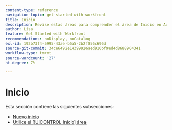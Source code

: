 ```yaml
---
content-type: reference
navigation-topic: get-started-with-workfront
title: Inicio
description: Revise estas áreas para comprender el área de Inicio en Adobe Workfront.
author: Lisa
feature: Get Started with Workfront
recommendations: noDisplay, noCatalog
exl-id: 192b73f4-5995-43ae-b5a5-2b2f856c696d
source-git-commit: 34ce6492e14399926aed910bf9ed4d8688904341
workflow-type: tm+mt
source-wordcount: '27'
ht-degree: 7%

---
```


# Inicio

Esta sección contiene las siguientes subsecciones:

* [Nuevo inicio](../../workfront-basics/using-home/new-home/new-home.md)
* [Utilice el [!UICONTROL Inicio] área](../../workfront-basics/using-home/using-the-home-area/use-the-home-area.md)
